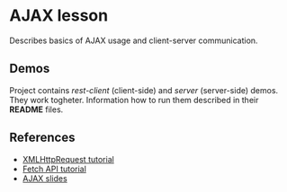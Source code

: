 # AJAX lesson

Describes basics of AJAX usage and client-server communication.

## Demos

Project contains *rest-client* (client-side) and *server* (server-side) demos.
They work togheter. Information how to run them described in their **README** files.

## References

* [XMLHttpRequest tutorial](http://www.html5rocks.com/en/tutorials/file/xhr2/)
* [Fetch API tutorial](https://davidwalsh.name/fetch)
* [AJAX slides](http://www.teaching-materials.org/ajax/)
